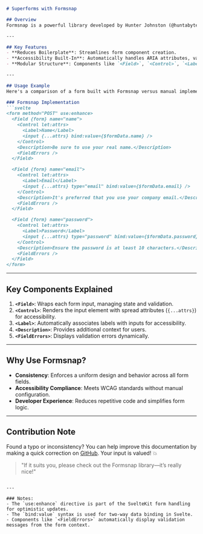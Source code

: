 

```markdown
# Superforms with Formsnap

## Overview
Formsnap is a powerful library developed by Hunter Johnston (@huntabyte) that simplifies form componentization while ensuring top-tier accessibility. It reduces boilerplate and provides a structured approach to building accessible forms with minimal effort.

---

## Key Features
- **Reduces Boilerplate**: Streamlines form component creation.
- **Accessibility Built-In**: Automatically handles ARIA attributes, validation, and screen reader support.
- **Modular Structure**: Components like `<Field>`, `<Control>`, `<Label>`, and `<FieldErrors>` provide a clear, maintainable structure.

---

## Usage Example
Here's a comparison of a form built with Formsnap versus manual implementation:

### Formsnap Implementation
```svelte
<form method="POST" use:enhance>
  <Field {form} name="name">
    <Control let:attrs>
      <Label>Name</Label>
      <input {...attrs} bind:value={$formData.name} />
    </Control>
    <Description>Be sure to use your real name.</Description>
    <FieldErrors />
  </Field>

  <Field {form} name="email">
    <Control let:attrs>
      <Label>Email</Label>
      <input {...attrs} type="email" bind:value={$formData.email} />
    </Control>
    <Description>It's preferred that you use your company email.</Description>
    <FieldErrors />
  </Field>

  <Field {form} name="password">
    <Control let:attrs>
      <Label>Password</Label>
      <input {...attrs} type="password" bind:value={$formData.password} />
    </Control>
    <Description>Ensure the password is at least 10 characters.</Description>
    <FieldErrors />
  </Field>
</form>
```

---

## Key Components Explained
1. **`<Field>`**: Wraps each form input, managing state and validation.
2. **`<Control>`**: Renders the input element with spread attributes (`{...attrs}`) for accessibility.
3. **`<Label>`**: Automatically associates labels with inputs for accessibility.
4. **`<Description>`**: Provides additional context for users.
5. **`<FieldErrors>`**: Displays validation errors dynamically.

---

## Why Use Formsnap?
- **Consistency**: Enforces a uniform design and behavior across all form fields.
- **Accessibility Compliance**: Meets WCAG standards without manual configuration.
- **Developer Experience**: Reduces repetitive code and simplifies form logic.

---

## Contribution Note
Found a typo or inconsistency? You can help improve this documentation by making a quick correction on [GitHub](https://github.com/your-repo-here). Your input is valued! 💥

> "If it suits you, please check out the Formsnap library—it’s really nice!"
``` 

---

### Notes:
- The `use:enhance` directive is part of the SvelteKit form handling for optimistic updates.
- The `bind:value` syntax is used for two-way data binding in Svelte.
- Components like `<FieldErrors>` automatically display validation messages from the form context.
